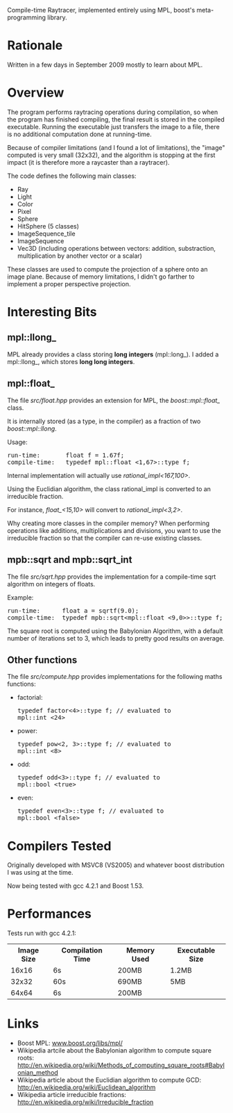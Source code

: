 Compile-time Raytracer, implemented entirely using MPL, boost's meta-programming library.

Rationale
=========

Written in a few days in September 2009 mostly to learn about MPL.

Overview
========

The program performs raytracing operations during compilation, so when the program has finished compiling, the final result is stored in the compiled executable.
Running the executable just transfers the image to a file, there is no additional computation done at running-time.

Because of compiler limitations (and I found a lot of limitations), the "image" computed is very small (32x32), and the algorithm is stopping at the first impact (it is therefore more a raycaster than a raytracer).

The code defines the following main classes:
* Ray
* Light
* Color
* Pixel
* Sphere
* HitSphere (5 classes)
* ImageSequence_tile
* ImageSequence
* Vec3D (including operations between vectors: addition, substraction, multiplication by another vector or a scalar)

These classes are used to compute the projection of a sphere onto an image plane. Because of memory limitations, I didn't go farther to implement a proper perspective projection. 

Interesting Bits
================

mpl::llong_
-----------

MPL already provides a class storing <b>long integers</b> (mpl::long_). I added a mpl::llong_, which stores <b>long long integers</b>.

mpl::float_
-----------

The file <i>src/float.hpp</i> provides an extension for MPL, the <i>boost::mpl::float_</i> class.

It is internally stored (as a type, in the compiler) as a fraction of two <i>boost::mpl::llong</i>.

Usage:
<pre>
run-time:       float f = 1.67f;                                                                                               
compile-time:   typedef mpl::float_&lt;1,67>::type f;                                                                                  
</pre>
Internal implementation will actually use <i>rational_impl&lt;167,100></i>.

Using the Euclidian algorithm, the class rational_impl is converted to an irreducible fraction.

For instance, <i>float_&lt;15,10></i> will convert to <i>rational_impl&lt;3,2></i>.

Why creating more classes in the compiler memory? When performing operations like additions, multiplications and divisions, you want to use the irreducible fraction so that the compiler can re-use existing classes.

mpb::sqrt and mpb::sqrt_int
---------------------------

The file <i>src/sqrt.hpp</i> provides the implementation for a compile-time sqrt algorithm on integers of floats.

Example:
<pre>
run-time:      float a = sqrtf(9.0);
compile-time:  typedef mpb::sqrt&lt;mpl::float_&lt;9,0>>::type f; // evaluated to mpl::float_&lt;3,0>;
</pre>

The square root is computed using the Babylonian Algorithm, with a default number of iterations set to 3, which leads to pretty good results on average.

Other functions
---------------

The file <i>src/compute.hpp</i> provides implementations for the following maths functions:
* factorial: <pre>typedef factor&lt;4>::type f; // evaluated to mpl::int_&lt;24></pre>
* power: <pre>typedef pow&lt;2, 3>::type f; // evaluated to mpl::int_&lt;8></pre>
* odd: <pre>typedef odd&lt;3>::type f; // evaluated to mpl::bool_&lt;true></pre>
* even: <pre>typedef even&lt;3>::type f; // evaluated to mpl::bool_&lt;false></pre>

Compilers Tested
================

Originally developed with MSVC8 (VS2005) and whatever boost distribution I was using at the time.

Now being tested with gcc 4.2.1 and Boost 1.53.

Performances
============

Tests run with gcc 4.2.1:
<table>
<tr><th>Image Size</th><th>Compilation Time</th><th>Memory Used</th><th>Executable Size</th></tr>
<tr><td>16x16</td><td>6s</td><td>200MB</td><td>1.2MB</td></tr>
<tr><td>32x32</td><td>60s</td><td>690MB</td><td>5MB</td></tr>
<tr><td>64x64</td><td>6s</td><td>200MB</td><td></td></tr>
</table>

Links
=====

* Boost MPL: www.boost.org/libs/mpl/‎
* Wikipedia artcile about the Babylonian algorithm to compute square roots: http://en.wikipedia.org/wiki/Methods_of_computing_square_roots#Babylonian_method
* Wikipedia article about the Euclidian algorithm to compute GCD: http://en.wikipedia.org/wiki/Euclidean_algorithm‎
* Wikipedia article irreducible fractions: http://en.wikipedia.org/wiki/Irreducible_fraction
